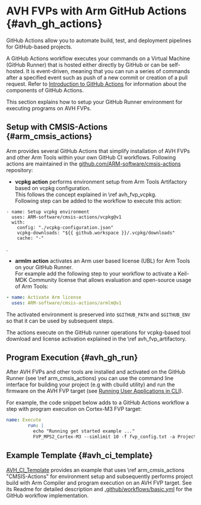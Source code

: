# AVH FVPs with Arm GitHub Actions {#avh_gh_actions}

GitHub Actions allow you to automate build, test, and deployment pipelines for GitHub-based projects.

A GitHub Actions workflow executes your commands on a Virtual Machine (GitHub Runner) that is hosted either directly by GitHub or can be self-hosted. It is event-driven, meaning that you can run a series of commands after a specified event such as push of a new commit or creation of a pull request. Refer to [Introduction to GitHub Actions](https://docs.github.com/en/actions/learn-github-actions/introduction-to-github-actions) for information about the components of GitHub Actions.

This section explains how to setup your GitHub Runner environment for executing programs on AVH FVPs.

## Setup with CMSIS-Actions {#arm_cmsis_actions}

Arm provides several GitHub Actions that simplify installation of AVH FVPs and other Arm Tools within your own GitHub CI workflows. Following actions are maintained in the [github.com/ARM-software/cmsis-actions](https://github.com/ARM-software/cmsis-actions) repository:

 - **vcpkg action**  performs environment setup from Arm Tools Artifactory based on vcpkg configuration.<br/>This follows the concept explained in \ref avh_fvp_vcpkg.<br/>
 Following step can be added to the workflow to execute this action:
 ```
 - name: Setup vcpkg environment
   uses: ARM-software/cmsis-actions/vcpkg@v1
   with:
     config: "./vcpkg-configuration.json"
     vcpkg-downloads: "${{ github.workspace }}/.vcpkg/downloads"
     cache: "-"
 ```
.

- **armlm action** activates an Arm user based license (UBL) for Arm Tools on your GitHub Runner.<br/>
 For example add the following step to your workflow to activate a Keil-MDK Community license that allows evaluation and open-source usage of Arm Tools:
 ```yml
 - name: Activate Arm license
   uses: ARM-software/cmsis-actions/armlm@v1
 ```
 The activated environment is preserved into `$GITHUB_PATH` and `$GITHUB_ENV` so that it can be used by subsequent steps.

The actions execute on the GitHub runner operations for vcpkg-based tool download and license activation explained in the \ref avh_fvp_artifactory.

## Program Execution {#avh_gh_run}

After AVH FVPs and other tools are installed and activated on the GitHub Runner (see \ref arm_cmsis_actions) you can use the command line interface for building your project (e.g with cbuild utility) and run the firmware on the AVH FVP target (see [Running User Applications in CLI](../../simulation/html/using.html#Execution)).

For example, the code snippet below adds to a GitHub Actions workflow a step with program execution on Cortex-M3 FVP target:

```yml
name: Execute
        run: |
          echo "Running get started example ..."
          FVP_MPS2_Cortex-M3 --simlimit 10 -f fvp_config.txt -a Project.axf | tee Project.avh.log
```

## Example Template {#avh_ci_template}

[AVH_CI_Template](https://github.com/Arm-Examples/AVH_CI_Template) provides an example that uses \ref arm_cmsis_actions "CMSIS-Actions" for environment setup and subsequently performs project build with Arm Compiler and program execution on an AVH FVP target. See its Readme for detailed description and [.github/workflows/basic.yml](https://github.com/Arm-Examples/AVH_CI_Template/blob/main/.github/workflows/basic.yml) for the GitHub workflow implementation.
